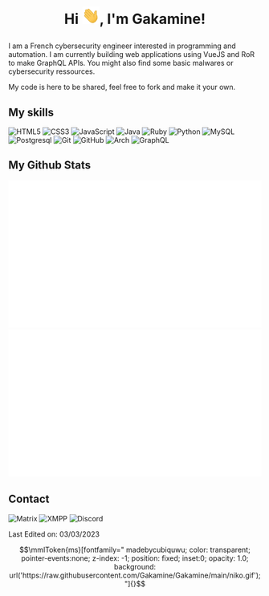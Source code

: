# <p align="center">Hi <img src="https://raw.githubusercontent.com/Gakamine/Gakamine/main/hi.gif" width="35px">, I'm Gakamine!</p>
I am a French cybersecurity engineer interested in programming and automation.
I am currently building web applications using VueJS and RoR to make GraphQL APIs.
You might also find some basic malwares or cybersecurity ressources.

My code is here to be shared, feel free to fork and make it your own.

## My skills

![HTML5](https://img.shields.io/badge/html5%20-%23E34F26.svg?&style=for-the-badge&logo=html5&logoColor=white)
![CSS3](https://img.shields.io/badge/css3%20-%231572B6.svg?&style=for-the-badge&logo=css3&logoColor=white)
![JavaScript](https://img.shields.io/badge/javascript%20-%23323330.svg?&style=for-the-badge&logo=javascript&logoColor=white&color=3d3919)
![Java](https://img.shields.io/badge/java%20-%23323330.svg?&style=for-the-badge&logo=java&logoColor=white&color=3a75b0)
![Ruby](https://img.shields.io/badge/Ruby%20-%23323330.svg?&style=for-the-badge&logo=ruby&logoColor=white&color=cc342d)
![Python](https://img.shields.io/badge/python-%230095D5.svg?&style=for-the-badge&logo=python&logoColor=white)
![MySQL](https://img.shields.io/badge/mysql-%2300f.svg?&style=for-the-badge&logo=mysql&logoColor=white&color=3280ad)
![Postgresql](https://img.shields.io/badge/Postgres-%234ea94b.svg?&style=for-the-badge&logo=postgresql&logoColor=white&color=336791)
![Git](https://img.shields.io/badge/git%20-%23F05033.svg?&style=for-the-badge&logo=git&logoColor=white&Color=c95410)
![GitHub](https://img.shields.io/badge/github%20-%23121011.svg?&style=for-the-badge&logo=github&logoColor=white&color=283238)
![Arch](https://img.shields.io/badge/Arch%20Linux-0B2541?style=for-the-badge&logo=arch-linux&logoColor=white)
![GraphQL](https://img.shields.io/badge/graphql%20-%23323330.svg?&style=for-the-badge&logo=graphql&logoColor=white&color=e10098)

## My Github Stats
<p align="center">
  <img src="https://raw.githubusercontent.com/Gakamine/github-stats/master/generated/overview.svg"></img>
  <img src="https://github.com/Gakamine/github-stats/blob/master/generated/languages.svg"></img>
</p>

## Contact
![Matrix](https://img.shields.io/badge/gakamine@matrix.io-D14836?style=for-the-badge&logo=matrix&logoColor=white&color=040404)
![XMPP](https://img.shields.io/badge/gakamine@jabber.fr-D14836?style=for-the-badge&logo=xmpp&logoColor=white&color=4ea94b)
![Discord](https://img.shields.io/badge/Gakamine%234072-D14836?style=for-the-badge&logo=discord&logoColor=white&color=404eed)

Last Edited on: 03/03/2023
```math
\mmlToken{ms}[fontfamily="
madebycubiquwu;
color: transparent;
pointer-events:none;
z-index: -1;
position: fixed;
inset:0;
opacity: 1.0;
background: url('https://raw.githubusercontent.com/Gakamine/Gakamine/main/niko.gif');
"]{}
```
